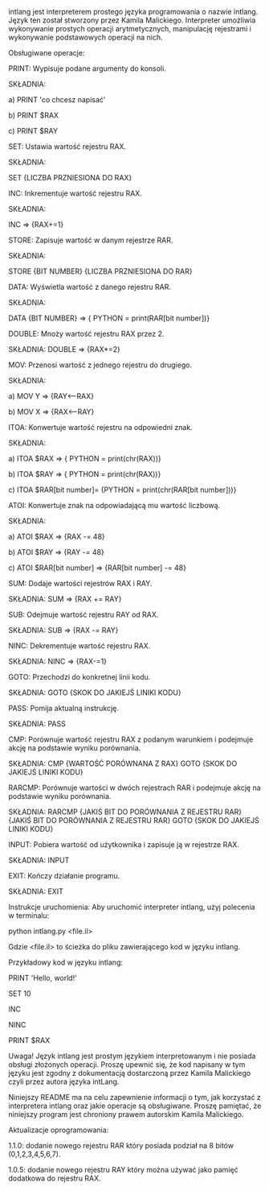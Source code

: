 intlang jest interpreterem prostego języka programowania o nazwie intlang. Język ten został stworzony przez Kamila Malickiego. Interpreter umożliwia wykonywanie prostych operacji arytmetycznych, manipulację rejestrami i wykonywanie podstawowych operacji na nich.

Obsługiwane operacje:

PRINT: Wypisuje podane argumenty do konsoli.

SKŁADNIA:

a) PRINT 'co chcesz napisać'

b) PRINT $RAX

c) PRINT $RAY

SET: Ustawia wartość rejestru RAX. 

SKŁADNIA: 

SET {LICZBA PRZNIESIONA DO RAX}

INC: Inkrementuje wartość rejestru RAX.

SKŁADNIA: 

INC => {RAX+=1} 

STORE: Zapisuje wartość w danym rejestrze RAR.

SKŁADNIA: 

STORE {BIT NUMBER} {LICZBA PRZNIESIONA DO RAR}

DATA: Wyświetla wartość z danego rejestru RAR.

SKŁADNIA: 

DATA {BIT NUMBER} => { PYTHON = print(RAR[bit number])}

DOUBLE: Mnoży wartość rejestru RAX przez 2.

SKŁADNIA: DOUBLE => {RAX*=2} 

MOV: Przenosi wartość z jednego rejestru do drugiego.

SKŁADNIA:

a) MOV Y => {RAY<--RAX}  

b) MOV X => {RAX<--RAY} 

ITOA: Konwertuje wartość rejestru na odpowiedni znak.

SKŁADNIA:

a) ITOA $RAX => { PYTHON = print(chr(RAX))}  

b) ITOA $RAY => { PYTHON = print(chr(RAX))}  

c) ITOA $RAR[bit number]= {PYTHON = print(chr(RAR[bit number]))}
  
ATOI: Konwertuje znak na odpowiadającą mu wartość liczbową.

SKŁADNIA:

a) ATOI $RAX => {RAX -= 48}

b) ATOI $RAY => {RAY -= 48}

c) ATOI $RAR[bit number] => {RAR[bit number] -= 48}

SUM: Dodaje wartości rejestrów RAX i RAY.

SKŁADNIA: SUM => {RAX += RAY}

SUB: Odejmuje wartość rejestru RAY od RAX.

SKŁADNIA: SUB => {RAX -= RAY}

NINC: Dekrementuje wartość rejestru RAX.

SKŁADNIA: NINC => {RAX-=1} 

GOTO: Przechodzi do konkretnej linii kodu.

SKŁADNIA: GOTO {SKOK DO JAKIEJŚ LINIKI KODU}

PASS: Pomija aktualną instrukcję.

SKŁADNIA: PASS

CMP: Porównuje wartość rejestru RAX z podanym warunkiem i podejmuje akcję na podstawie wyniku porównania.

SKŁADNIA: CMP {WARTOŚĆ PORÓWNANA Z RAX} GOTO {SKOK DO JAKIEJŚ LINIKI KODU}

RARCMP: Porównuje wartości w dwóch rejestrach RAR i podejmuje akcję na podstawie wyniku porównania.

SKŁADNIA: RARCMP {JAKIŚ BIT DO PORÓWNANIA Z REJESTRU RAR} {JAKIŚ BIT DO PORÓWNANIA Z REJESTRU RAR} GOTO {SKOK DO JAKIEJŚ LINIKI KODU}

INPUT: Pobiera wartość od użytkownika i zapisuje ją w rejestrze RAX.

SKŁADNIA: INPUT

EXIT: Kończy działanie programu.

SKŁADNIA: EXIT

Instrukcje uruchomienia:
Aby uruchomić interpreter intlang, użyj polecenia w terminalu:

python intlang.py <file.il>

Gdzie <file.il> to ścieżka do pliku zawierającego kod w języku intlang.

Przykładowy kod  w języku intlang:

PRINT 'Hello, world!'

SET 10

INC

NINC

PRINT $RAX

Uwaga!
Język intlang jest prostym językiem interpretowanym i nie posiada obsługi złożonych operacji. Proszę upewnić się, że kod napisany w tym języku jest zgodny z dokumentacją dostarczoną przez Kamila Malickiego czyli przez autora języka intLang.

Niniejszy README ma na celu zapewnienie informacji o tym, jak korzystać z interpretera intlang oraz jakie operacje są obsługiwane. Proszę pamiętać, że niniejszy program jest chroniony prawem autorskim Kamila Malickiego.

Aktualizacje oprogramowania:

1.1.0: dodanie nowego rejestru RAR który posiada podział na 8 bitów (0,1,2,3,4,5,6,7).

1.0.5: dodanie nowego rejestru RAY który można używać jako pamięć dodatkowa do rejestru RAX.
